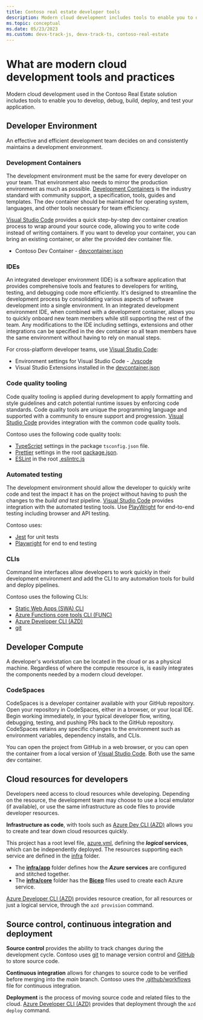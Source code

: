 ```yaml
---
title: Contoso real estate developer tools
description: Modern cloud development includes tools to enable you to develop, debug, build, deploy, and test your application.
ms.topic: conceptual
ms.date: 05/23/2023
ms.custom: devx-track-js, devx-track-ts, contoso-real-estate
---
```


# What are modern cloud development tools and practices

Modern cloud development used in the Contoso Real Estate solution includes tools to enable you to develop, debug, build, deploy, and test your application. 

## Developer Environment

An effective and efficient development team decides on and consistently maintains a development environment. 

### Development Containers

The development environment must be the same for every developer on your team. That environment also needs to mirror the production environment as much as possible. [Development Containers](https://containers.dev/) is the industry standard with community support, a specification, tools, guides and templates. The dev container should be maintained for operating system, languages, and other tools necessary for team efficiency.

[Visual Studio Code](https://code.visualstudio.com/docs/devcontainers/containers) provides a quick step-by-step dev container creation process to wrap around your source code, allowing you to write code instead of writing containers. If you want to develop your container, you can bring an existing container, or alter the provided dev container file.

* Contoso Dev Container - [devcontainer.json](https://github.com/Azure-Samples/contoso-real-estate/blob/main/.devcontainer/devcontainer.json)

### IDEs

An integrated developer environment (IDE) is a software application that provides comprehensive tools and features to developers for writing, testing, and debugging code more efficiently. It's designed to streamline the development process by consolidating various aspects of software development into a single environment. In an integrated development environment IDE, when combined with a development container, allows you to quickly onboard new team members while still supporting the rest of the team. Any modifications to the IDE including settings, extensions and other integrations can be specified in the dev container so all team members have the same environment without having to rely on manual steps. 

For cross-platform developer teams, use [Visual Studio Code](https://code.visualstudio.com/):

* Environment settings for Visual Studio Code - [./vscode](https://github.com/Azure-Samples/contoso-real-estate/tree/main/.vscode)
* Visual Studio Extensions installed in the [devcontainer.json](https://github.com/Azure-Samples/contoso-real-estate/blob/main/.devcontainer/devcontainer.json)

### Code quality tooling

Code quality tooling is applied during development to apply formatting and style guidelines and catch potential runtime issues by enforcing code standards. Code quality tools are unique the programming language and supported with a community to ensure support and progression. [Visual Studio Code](https://code.visualstudio.com/) provides integration with the common code quality tools.

Contoso uses the following code quality tools:

* [TypeScript](https://www.typescriptlang.org/) settings in the package `tsconfig.json` file.
* [Prettier](https://prettier.io/) settings in the root [package.json](https://github.com/Azure-Samples/contoso-real-estate/blob/main/package.json).
* [ESLint](https://eslint.org/) in the root [.eslintrc.js](https://github.com/Azure-Samples/contoso-real-estate/blob/main/.eslintrc.js)

### Automated testing

The development environment should allow the developer to quickly write code and test the impact it has on the project without having to push the changes to the _build and test_ pipeline. [Visual Studio Code](https://code.visualstudio.com/) provides integration with the automated testing tools. Use [PlayWright](https://playwright.dev/docs/intro) for end-to-end testing including browser and API testing.

Contoso uses:

* [Jest](https://jestjs.io/) for unit tests
* [Playwright](https://playwright.dev/docs/intro) for end to end testing

### CLIs

Command line interfaces allow developers to work quickly in their development environment and add the CLI to any automation tools for build and deploy pipelines. 

Contoso uses the following CLIs:

* [Static Web Apps (SWA) CLI](https://github.com/Azure/static-web-apps-cli)
* [Azure Functions core tools CLI (FUNC)](https://github.com/Azure/azure-functions-core-tools)
* [Azure Developer CLI (AZD)](https://github.com/Azure/azure-dev)
* [git](https://git-scm.com/downloads)

## Developer Compute

A developer's workstation can be located in the cloud or as a physical machine. Regardless of where the compute resource is, is easily integrates the components needed by a modern cloud developer.

### CodeSpaces

CodeSpaces is a developer container available with your GitHub repository. Open your repository in CodeSpaces, either in a browser, or your local IDE. Begin working immediately, in your typical developer flow, writing, debugging, testing, and pushing PRs back to the GitHub repository. CodeSpaces retains any specific changes to the environment such as environment variables, dependency installs, and CLIs. 

You can open the project from GitHub in a web browser, or you can open the container from a local version of [Visual Studio Code](https://code.visualstudio.com/). Both use the same dev container. 

## Cloud resources for developers

Developers need access to cloud resources while developing. Depending on the resource, the development team may choose to use a local emulator (if available), or use the same infrastructure as code files to provide developer resources. 

**Infrastructure as code**, with tools such as [Azure Dev CLI (AZD)](/azure/developer/azure-developer-cli/overview) allows you to create and tear down cloud resources quickly. 

This project has a root level file, [azure.yml](https://github.com/Azure-Samples/contoso-real-estate/blob/main/azure.yaml), defining the **_logical_ services**, which can be independently deployed. The resources supporting each service are defined in the [infra](https://github.com/Azure-Samples/contoso-real-estate/tree/main/infra) folder. 

* The [**infra/app**](https://github.com/Azure-Samples/contoso-real-estate/tree/main/infra/app) folder defines how the **_Azure_ services** are configured and stitched together.
* The [**infra/core**](https://github.com/Azure-Samples/contoso-real-estate/tree/main/infra/core) folder has the [**Bicep**](/azure/azure-resource-manager/bicep/) files used to create each Azure service.

[Azure Developer CLI (AZD)](https://github.com/Azure/azure-dev) provides resource creation, for all resources or just a logical service, through the `azd provision` command.

## Source control, continuous integration and deployment

**Source control** provides the ability to track changes during the development cycle. Contoso uses [git](https://git-scm.com/downloads) to manage version control and [GitHub](https://github.com/Azure-Samples/contoso-real-estate) to store source code.

**Continuous integration** allows for changes to source code to be verified before merging into the _main_ branch. Contoso uses the [.github/workflows](https://github.com/Azure-Samples/contoso-real-estate/tree/main/.github/workflows) file for continuous integration.

**Deployment** is the process of moving source code and related files to the cloud. [Azure Developer CLI (AZD)](https://github.com/Azure/azure-dev) provides that deployment through the `azd deploy` command.

